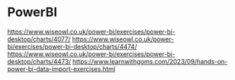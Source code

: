 # PowerBI
https://www.wiseowl.co.uk/power-bi/exercises/power-bi-desktop/charts/4077/
https://www.wiseowl.co.uk/power-bi/exercises/power-bi-desktop/charts/4474/
https://www.wiseowl.co.uk/power-bi/exercises/power-bi-desktop/charts/4473/
https://www.learnwithgoms.com/2023/09/hands-on-power-bi-data-import-exercises.html
